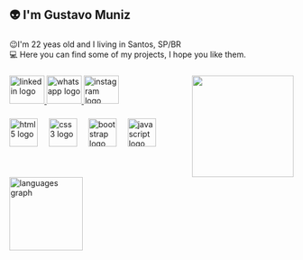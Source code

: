 <h2 align="left">👽 I'm Gustavo Muniz</h2>

###

<p align="left">😉I'm 22 yeas old and I living in Santos, SP/BR <br>💻 Here you can find some of my projects, I hope you like them.</p>

###

<img align="right" height="180" src="https://media1.giphy.com/media/v1.Y2lkPTc5MGI3NjExd21iNjloN2RoMzU4MGVqNXJxdWNqZ2tmOTZkcGZnMTA0eDJmcjR3NCZlcD12MV9pbnRlcm5hbF9naWZfYnlfaWQmY3Q9Zw/2IudUHdI075HL02Pkk/giphy.gif"  />

###

<div align="left">
  <a href="https://www.linkedin.com/in/gustavomunizdr/" target="_blank">
    <img src="https://raw.githubusercontent.com/maurodesouza/profile-readme-generator/master/src/assets/icons/social/linkedin/default.svg" width="62" height="50" alt="linkedin logo"  />
  </a>
  <a href="https://whatsa.me/5513997947074/?t=Gostei%20do%20seu%20perfil,%20gostaria%20de%20agendar%20uma%20entrevista%20%F0%9F%99%82" target="_blank">
    <img src="https://raw.githubusercontent.com/maurodesouza/profile-readme-generator/master/src/assets/icons/social/whatsapp/default.svg" width="62" height="50" alt="whatsapp logo"  />
  </a>
  <a href="https://www.instagram.com/gmuniz013/" target="_blank">
    <img src="https://raw.githubusercontent.com/maurodesouza/profile-readme-generator/master/src/assets/icons/social/instagram/default.svg" width="62" height="50" alt="instagram logo"  />
  </a>
</div>

###

<div align="left">
  <img src="https://cdn.jsdelivr.net/gh/devicons/devicon/icons/html5/html5-plain.svg" height="50" alt="html5 logo"  />
  <img width="12" />
  <img src="https://cdn.jsdelivr.net/gh/devicons/devicon/icons/css3/css3-plain.svg" height="50" alt="css3 logo"  />
  <img width="12" />
  <img src="https://cdn.jsdelivr.net/gh/devicons/devicon/icons/bootstrap/bootstrap-original.svg" height="50" alt="bootstrap logo"  />
  <img width="12" />
  <img src="https://cdn.jsdelivr.net/gh/devicons/devicon/icons/javascript/javascript-plain.svg" height="50" alt="javascript logo"  />
</div>

###

<br clear="both">

<div align="left">
  <img src="https://github-readme-stats.vercel.app/api/top-langs?username=devmuniz&locale=en&hide_title=false&layout=compact&card_width=320&langs_count=5&theme=shades-of-purple&hide_border=false&order=2" height="130" alt="languages graph" />
</div>

###

